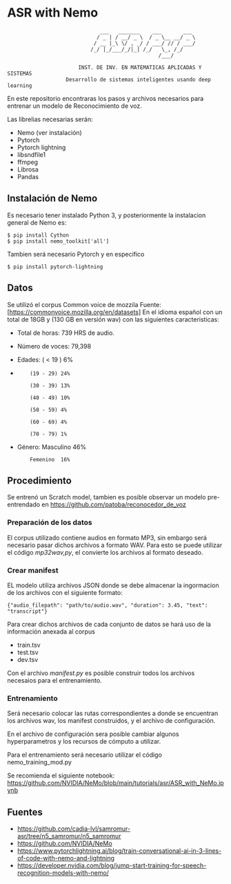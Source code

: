 # ASR with Nemo
                                  ___   _______    ___       ___ 
                                 / _ | / __/ _ \  / _ \__ __/ _ \
                                / __ |_\ \/ , _/ / ___/ // / ___/
                               /_/ |_/___/_/|_| /_/   \_, /_/    
                                                     /___/                                                    
        
                           INST. DE INV. EN MATEMATICAS APLICADAS Y SISTEMAS
                       Desarrollo de sistemas inteligentes usando deep learning


En este repositorio encontraras los pasos y archivos necesarios para entrenar un modelo de Reconocimiento de voz.

Las librelias necesarias serán:

- Nemo (ver instalación)
- Pytorch
- Pytorch lightning
- libsndfile1
- ffmpeg
- Librosa
- Pandas

## Instalación de Nemo

Es necesario tener instalado Python 3, y posteriormente la instalacion general de Nemo es: 
  
  	$ pip install Cython
  	$ pip install nemo_toolkit['all']
  
Tambien será necesario Pytorch y en especifico 
 
	$ pip install pytorch-lightning
  

## Datos
Se utilizó el corpus Common voice de mozzila  Fuente: [https://commonvoice.mozilla.org/en/datasets]
En el idioma español con un total de 18GB y (130 GB en versión wav) con las siguientes caracteristicas:
- Total de horas: 739 HRS de audio.
- Número de voces: 79,398
- Edades: ( < 19  ) 6%
- 
          (19 - 29) 24% 
          
          (30 - 39) 13%  
          
          (40 - 49) 10%
          
          (50 - 59) 4%
          
          (60 - 69) 4%
          
          (70 - 79) 1%
          
- Género: Masculino 46%

          Femenino  16%

 
## Procedimiento
Se entrenó un Scratch model, tambien es posible observar un modelo pre-entrendado en https://github.com/patoba/reconocedor_de_voz

### Preparación de los datos

El corpus utilizado contiene audios en formato MP3, sin embargo será necesario pasar dichos archivos a formato WAV. 
Para esto se puede utilizar el código *mp32wav,py*, el convierte los archivos al formato deseado.


### Crear manifest

EL modelo utiliza archivos JSON donde se debe almacenar la ingormacion de los archivos con el siguiente formato:

```
{"audio_filepath": "path/to/audio.wav", "duration": 3.45, "text": "transcript"}
```

Para crear dichos archivos de cada conjunto de datos se hará uso de la información anexada al corpus
- train.tsv
- test.tsv
- dev.tsv

Con el archivo *manifest.py* es posible construir todos los archivos necesaios para el entrenamiento.

### Entrenamiento

Será necesario colocar las rutas correspondientes a donde se encuentran los archivos wav, los manifest construidos, y el archivo de configuración.

En el archivo de configuración sera posible cambiar algunos hyperparametros y los recursos de cómputo a utilizar.

Para el entrenamiento será necesario utilizar el código nemo_training_mod.py

Se recomienda el siguiente notebook: https://github.com/NVIDIA/NeMo/blob/main/tutorials/asr/ASR_with_NeMo.ipynb

## Fuentes
- https://github.com/cadia-lvl/samromur-asr/tree/n5_samromur/n5_samromur
- https://github.com/NVIDIA/NeMo
- https://www.pytorchlightning.ai/blog/train-conversational-ai-in-3-lines-of-code-with-nemo-and-lightning
- https://developer.nvidia.com/blog/jump-start-training-for-speech-recognition-models-with-nemo/


